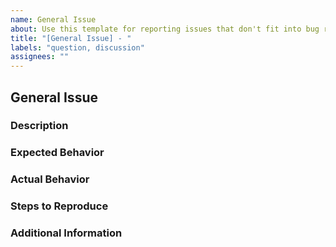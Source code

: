 ```yaml
---
name: General Issue
about: Use this template for reporting issues that don't fit into bug reports or feature requests.
title: "[General Issue] - "
labels: "question, discussion"
assignees: ""
---
```


## General Issue

### Description
<!-- Provide a detailed description of the issue or question. -->

### Expected Behavior
<!-- Describe what behavior you expected to observe. -->

### Actual Behavior
<!-- Describe what behavior you observed instead. -->

### Steps to Reproduce
<!-- If applicable, list the steps to reproduce the issue. -->

### Additional Information
<!-- Include any other details, logs, screenshots, etc., that might be useful for understanding the issue. -->